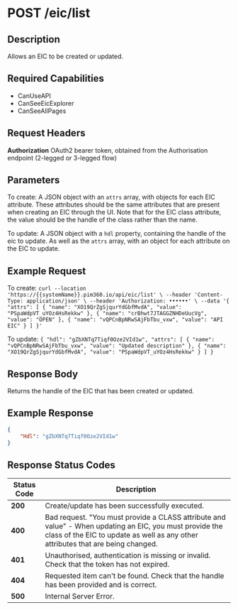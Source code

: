 # POST /eic/list

## Description
Allows an EIC to be created or updated.

## Required Capabilities
* CanUseAPI
* CanSeeEicExplorer
* CanSeeAllPages

## Request Headers

**Authorization** OAuth2 bearer token, obtained from the Authorisation endpoint (2-legged or 3-legged flow)

## Parameters
To create: A JSON object with an `attrs` array, with objects for each EIC attribute. These attributes should be the same attributes that are present when creating an EIC through the UI. Note that for the EIC class attribute, the value should be the handle of the class rather than the name.

To update: A JSON object with a `hdl` property, containing the handle of the eic to update. As well as the `attrs` array, with an object for each attribute on the EIC to update.

## Example Request
To create:
`
curl --location 'https://{{systemName}}.pim360.io/api/eic/list' \
--header 'Content-Type: application/json' \
--header 'Authorization: ••••••' \
--data '{
  "attrs": [
    {
      "name": "XO19QrZgSjqurYdGbfMvdA",
      "value": "PSpaWdpVT_uYOz4HsRekkw"
    },
    {
      "name": "crBhwt7JTAGGZNHDeUucVg",
      "value": "OPEN"
    },
    {
      "name": "vQPCnBpNRwSAjFbTbu_vxw",
      "value": "API EIC"
    }
  ]
}'
`

To update:
`
{
  "hdl": "gZbXNTq7Tiqf0Oze2VId1w",
  "attrs": [
    {
      "name": "vQPCnBpNRwSAjFbTbu_vxw",
      "value": "Updated description"
    },
    {
      "name": "XO19QrZgSjqurYdGbfMvdA",
      "value": "PSpaWdpVT_uYOz4HsRekkw"
    }
  ]
}
`

## Response Body
Returns the handle of the EIC that has been created or updated.

## Example Response
```JSON
{
    "Hdl": "gZbXNTq7Tiqf0Oze2VId1w"
}
```

## Response Status Codes
| Status Code | Description |
| -------- | ------- |
|**200** |Create/update has been successfully executed.|
|**400** |Bad request. "You must provide a CLASS attribute and value" - When updating an EIC, you must provide the class of the EIC to update as well as any other attributes that are being changed.|
|**401** |Unauthorised, authentication is missing or invalid. Check that the token has not expired.|
|**404** |Requested item can't be found. Check that the handle has been provided and is correct.|
|**500** |Internal Server Error.|



